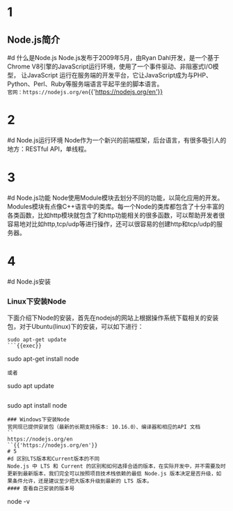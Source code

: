 # 1
## Node.js简介
#d 什么是Node.js
Node.js发布于2009年5月，由Ryan Dahl开发，是一个基于Chrome V8引擎的JavaScript运行环境，使用了一个事件驱动、非阻塞式I/O模型， 让JavaScript 运行在服务端的开发平台，它让JavaScript成为与PHP、Python、Perl、Ruby等服务端语言平起平坐的脚本语言。\
``
官网：https://nodejs.org/en
``{{'https://nodejs.org/en'}}
# 2
#d Node.js运行环境
Node作为一个新兴的前端框架，后台语言，有很多吸引人的地方：RESTful API，单线程。
# 3
#d Node.js功能
Node使用Module模块去划分不同的功能，以简化应用的开发。Modules模块有点像C++语言中的类库。每一个Node的类库都包含了十分丰富的各类函数，比如http模块就包含了和http功能相关的很多函数，可以帮助开发者很容易地对比如http,tcp/udp等进行操作，还可以很容易的创建http和tcp/udp的服务器。
# 4
#d Node.js安装
### Linux下安装Node
下面介绍下Node的安装，首先在nodejs的网站上根据操作系统下载相关的安装包，对于Ubuntu(linux)下的安装，可以如下进行：
```
sudo apt-get update
```{{exec}}
```
sudo apt-get install node
```{{exec}}
或者
```
sudo apt update
```{{exec}}
```
sudo apt install node
```{{exec}}
### Windows下安装Node
官网现已提供安装包（最新的长期支持版本: 10.16.0）、编译器和相应的API 文档
``
https://nodejs.org/en
``{{'https://nodejs.org/en'}}
# 5
#d 区别LTS版本和Current版本的不同
Node.js 中 LTS 和 Current 的区别和如何选择合适的版本，在实际开发中，并不需要及时更新到最新版本，我们完全可以按照项目技术栈依赖的最低 Node.js 版本决定是否升级，如果条件允许，还是建议至少把大版本升级到最新的 LTS 版本。
#### 查看自己安装的版本号
```
node -v
```{{exec 'node -v'}}